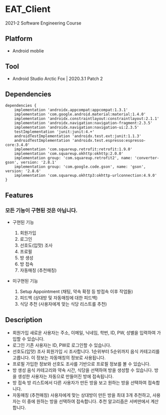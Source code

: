 # EAT_Client
2021-2 Software Engineering Course

## Platform
- Android moblie


## Tool
- Android Studio Arctic Fox | 2020.3.1 Patch 2


## Dependencies
```
dependencies {
    implementation 'androidx.appcompat:appcompat:1.3.1'
    implementation 'com.google.android.material:material:1.4.0'
    implementation 'androidx.constraintlayout:constraintlayout:2.1.1'
    implementation 'androidx.navigation:navigation-fragment:2.3.5'
    implementation 'androidx.navigation:navigation-ui:2.3.5'
    testImplementation 'junit:junit:4.+'
    androidTestImplementation 'androidx.test.ext:junit:1.1.3'
    androidTestImplementation 'androidx.test.espresso:espresso-core:3.4.0'
    implementation 'com.squareup.retrofit:retrofit:1.9.0'
    implementation 'com.squareup.okhttp:okhttp:2.0.0'
    implementation group: 'com.squareup.retrofit2', name: 'converter-gson', version: '2.8.1'
    implementation group: 'com.google.code.gson', name: 'gson', version: '2.8.6'
    implementation 'com.squareup.okhttp3:okhttp-urlconnection:4.9.0'
}
```


## Features
### 모든 기능이 구현된 것은 아닙니다.
- 구현된 기능
    1. 회원가입
    2. 로그인
    3. 선호도(입맛) 조사
    4. 프로필
    5. 방 생성
    6. 방 접속
    7. 자동매칭 (추천매칭)

- 미구현된 기능
    1. Setup Appointment (채팅, 약속 확정 등 방접속 이후 작업들)
    2. 피드백 (상대방 및 자동매칭에 대한 피드백)
    3. 식당 추천 (사용자에게 맞는 식당 리스트를 추천)


## Description
- 회원가입
 새로운 사용자는 주소, 이메일, 닉네임, 학번, ID, PW, 성별을 입력하여 가입할 수 있습니다.
- 로그인
 기존 사용자는 ID, PW로 로그인할 수 있습니다.
- 선호도(입맛) 조사
 회원가입 시 조사합니다. 1순위부터 5순위까지 음식 카테고리를 고릅니다. 이 정보는 자동매칭의 정보로 사용됩니다.
- 프로필
 가입한 정보와 선호도 조사를 기반으로 프로필 정보를 볼 수 있습니다.
- 방 생성
 음식 카테고리와 약속 시간, 식당을 선택하여 방을 생성할 수 있습니다. 방을 생성한 사용자는 자동으로 만들어진 방에 접속됩니다.
- 방 접속
 방 리스트에서 다른 사용자가 만든 방을 보고 원하는 방을 선택하여 접속합니다.
- 자동매칭 (추천매칭)
 사용자에게 맞는 상대방이 만든 방을 최대 3개 추천하고, 사용자는 이 중에 원하는 방을 선택하여 접속합니다. 추천 알고리즘은 서버딴에서 계산합니다.
